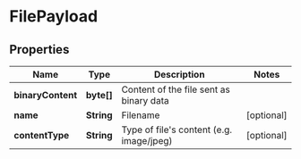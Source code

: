 

# FilePayload


## Properties

| Name | Type | Description | Notes |
|------------ | ------------- | ------------- | -------------|
|**binaryContent** | **byte[]** | Content of the file sent as binary data |  |
|**name** | **String** | Filename |  [optional] |
|**contentType** | **String** | Type of file&#39;s content (e.g. image/jpeg) |  [optional] |



